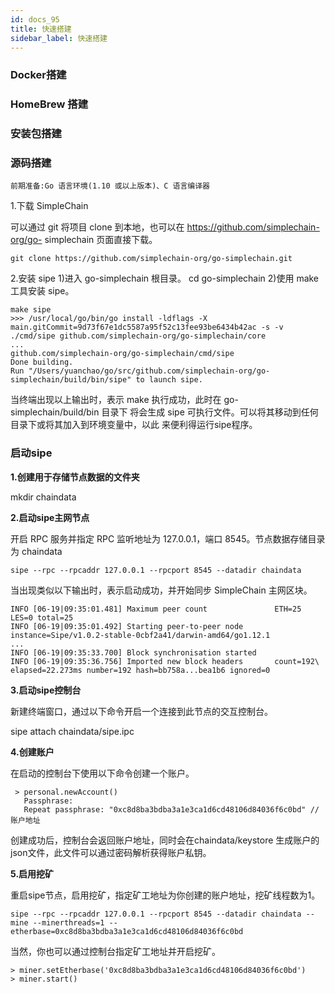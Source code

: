 ```yaml
---
id: docs_95
title: 快速搭建
sidebar_label: 快速搭建
---
```


### Docker搭建



### HomeBrew 搭建


### 安装包搭建


### 源码搭建

`前期准备:Go 语言环境(1.10 或以上版本)、C 语言编译器`

1.下载 SimpleChain

可以通过 git 将项目 clone 到本地，也可以在 https://github.com/simplechain-org/go-
simplechain 页面直接下载。

    git clone https://github.com/simplechain-org/go-simplechain.git 

2.安装 sipe
1)进入 go-simplechain 根目录。
cd go-simplechain
2)使用 make 工具安装 sipe。

    make sipe
    >>> /usr/local/go/bin/go install -ldflags -X main.gitCommit=9d73f67e1dc5587a95f52c13fee93be6434b42ac -s -v ./cmd/sipe github.com/simplechain-org/go-simplechain/core
    ...
    github.com/simplechain-org/go-simplechain/cmd/sipe
    Done building.
    Run "/Users/yuanchao/go/src/github.com/simplechain-org/go-simplechain/build/bin/sipe" to launch sipe.

当终端出现以上输出时，表示 make 执行成功，此时在 go-simplechain/build/bin 目录下 将会生成 sipe 可执行文件。可以将其移动到任何目录下或将其加入到环境变量中，以此 来便利得运行sipe程序。

### 启动sipe

**1.创建用于存储节点数据的文件夹**

mkdir chaindata

**2.启动sipe主网节点**

开启 RPC 服务并指定 RPC 监听地址为 127.0.0.1，端口 8545。节点数据存储目录为 chaindata

    sipe --rpc --rpcaddr 127.0.0.1 --rpcport 8545 --datadir chaindata 
    
当出现类似以下输出时，表示启动成功，并开始同步 SimpleChain 主网区块。

    INFO [06-19|09:35:01.481] Maximum peer count               ETH=25 LES=0 total=25
    INFO [06-19|09:35:01.492] Starting peer-to-peer node       instance=Sipe/v1.0.2-stable-0cbf2a41/darwin-amd64/go1.12.1
    ...
    INFO [06-19|09:35:33.700] Block synchronisation started
    INFO [06-19|09:35:36.756] Imported new block headers       count=192\
    elapsed=22.273ms number=192 hash=bb758a...bea1b6 ignored=0

**3.启动sipe控制台**

新建终端窗口，通过以下命令开启一个连接到此节点的交互控制台。 

   sipe attach chaindata/sipe.ipc

**4.创建账户**

在启动的控制台下使用以下命令创建一个账户。

     > personal.newAccount()
       Passphrase:
       Repeat passphrase: "0xc8d8ba3bdba3a1e3ca1d6cd48106d84036f6c0bd" //账户地址

创建成功后，控制台会返回账户地址，同时会在chaindata/keystore 生成账户的json文件，此文件可以通过密码解析获得账户私钥。

**5.启用挖矿**

重启sipe节点，启用挖矿，指定矿工地址为你创建的账户地址，挖矿线程数为1。

    sipe --rpc --rpcaddr 127.0.0.1 --rpcport 8545 --datadir chaindata --mine --minerthreads=1 --etherbase=0xc8d8ba3bdba3a1e3ca1d6cd48106d84036f6c0bd


当然，你也可以通过控制台指定矿工地址并开启挖矿。

    > miner.setEtherbase('0xc8d8ba3bdba3a1e3ca1d6cd48106d84036f6c0bd') 
    > miner.start()

